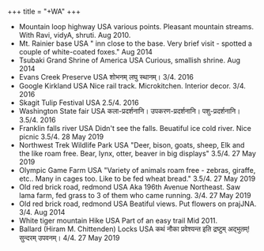 +++
title = "+WA"
+++

- Mountain loop highway			USA	 various points. Pleasant mountain streams. With Ravi, vidyA, shruti.			Aug 2010.
- Mt. Rainier base			USA	" inn close to the base. Very brief visit - spotted a couple of white-coated foxes."			Aug 2014
- Tsubaki Grand Shrine of America			USA	Curious, smallish shrine.			Aug 2014
- Evans Creek Preserve			USA	शोभनम् लघु स्थानम्। 	3/4.		2016
- Google Kirkland			USA	Nice rail track. Microkitchen. Interior decor.	3/4.		2016
- Skagit Tulip Festival			USA		2.5/4.		2016
- Washington State fair			USA	कला-प्रदर्शनानि। उपकरण-प्रदर्शनानि। पशु-प्रदर्शनानि। 	3.5/4.		2016
- Franklin falls river			USA	Didn't see the falls. Beuatiful ice cold river. Nice picnic	3.5/4.		28 May 2019
- Northwest Trek Wildlife Park			USA	"Deer, bison, goats, sheep, Elk and the like roam free. Bear, lynx, otter, beaver in big displays"	3.5/4.		27 May 2019
- Olympic Game Farm			USA	"Variety of animals roam free - zebras, giraffe, etc.. Many in cages too. Like to be fed wheat bread."	3.5/4.		27 May 2019
- Old red brick road, redmond			USA	Aka 196th Avenue Northeast. Saw lama farm, fed grass to 3 of them who came running.	3/4.		27 May 2019
- Old red brick road, redmond			USA	Beatiful views. Put flowers on prajJNA.	3/4.		Aug 2014
- White tiger mountain	Hike		USA	Part of an easy trail			 Mid 2011.
- Ballard (Hiram M. Chittenden) Locks			USA	कथं नौका प्रवेश्यन्त इति द्रष्टुम् अद्भुतम्! सुन्दरम् उपवनम्।	4/4.		27 May 2019